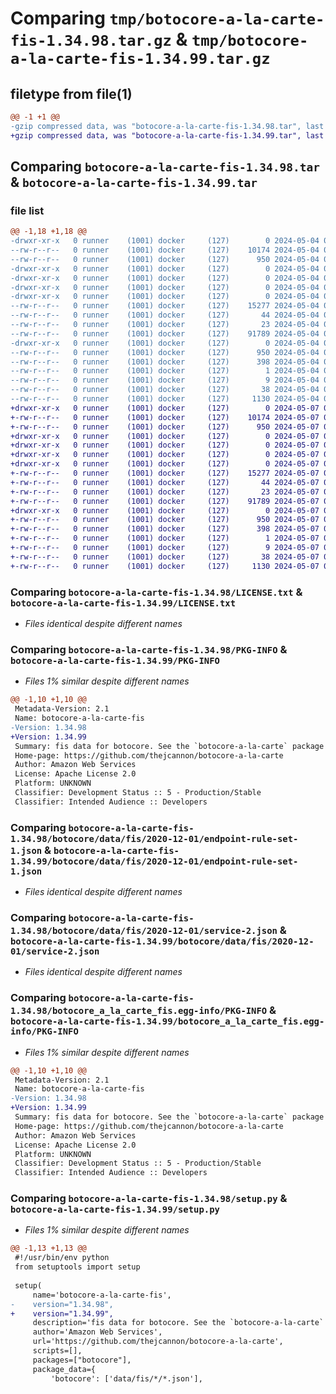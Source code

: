 # Comparing `tmp/botocore-a-la-carte-fis-1.34.98.tar.gz` & `tmp/botocore-a-la-carte-fis-1.34.99.tar.gz`

## filetype from file(1)

```diff
@@ -1 +1 @@
-gzip compressed data, was "botocore-a-la-carte-fis-1.34.98.tar", last modified: Sat May  4 01:01:30 2024, max compression
+gzip compressed data, was "botocore-a-la-carte-fis-1.34.99.tar", last modified: Tue May  7 01:02:32 2024, max compression
```

## Comparing `botocore-a-la-carte-fis-1.34.98.tar` & `botocore-a-la-carte-fis-1.34.99.tar`

### file list

```diff
@@ -1,18 +1,18 @@
-drwxr-xr-x   0 runner    (1001) docker     (127)        0 2024-05-04 01:01:30.210170 botocore-a-la-carte-fis-1.34.98/
--rw-r--r--   0 runner    (1001) docker     (127)    10174 2024-05-04 01:01:29.000000 botocore-a-la-carte-fis-1.34.98/LICENSE.txt
--rw-r--r--   0 runner    (1001) docker     (127)      950 2024-05-04 01:01:30.210170 botocore-a-la-carte-fis-1.34.98/PKG-INFO
-drwxr-xr-x   0 runner    (1001) docker     (127)        0 2024-05-04 01:01:30.206170 botocore-a-la-carte-fis-1.34.98/botocore/
-drwxr-xr-x   0 runner    (1001) docker     (127)        0 2024-05-04 01:01:30.206170 botocore-a-la-carte-fis-1.34.98/botocore/data/
-drwxr-xr-x   0 runner    (1001) docker     (127)        0 2024-05-04 01:01:30.206170 botocore-a-la-carte-fis-1.34.98/botocore/data/fis/
-drwxr-xr-x   0 runner    (1001) docker     (127)        0 2024-05-04 01:01:30.210170 botocore-a-la-carte-fis-1.34.98/botocore/data/fis/2020-12-01/
--rw-r--r--   0 runner    (1001) docker     (127)    15277 2024-05-04 01:01:11.000000 botocore-a-la-carte-fis-1.34.98/botocore/data/fis/2020-12-01/endpoint-rule-set-1.json
--rw-r--r--   0 runner    (1001) docker     (127)       44 2024-05-04 01:01:11.000000 botocore-a-la-carte-fis-1.34.98/botocore/data/fis/2020-12-01/examples-1.json
--rw-r--r--   0 runner    (1001) docker     (127)       23 2024-05-04 01:01:11.000000 botocore-a-la-carte-fis-1.34.98/botocore/data/fis/2020-12-01/paginators-1.json
--rw-r--r--   0 runner    (1001) docker     (127)    91789 2024-05-04 01:01:11.000000 botocore-a-la-carte-fis-1.34.98/botocore/data/fis/2020-12-01/service-2.json
-drwxr-xr-x   0 runner    (1001) docker     (127)        0 2024-05-04 01:01:30.210170 botocore-a-la-carte-fis-1.34.98/botocore_a_la_carte_fis.egg-info/
--rw-r--r--   0 runner    (1001) docker     (127)      950 2024-05-04 01:01:30.000000 botocore-a-la-carte-fis-1.34.98/botocore_a_la_carte_fis.egg-info/PKG-INFO
--rw-r--r--   0 runner    (1001) docker     (127)      398 2024-05-04 01:01:30.000000 botocore-a-la-carte-fis-1.34.98/botocore_a_la_carte_fis.egg-info/SOURCES.txt
--rw-r--r--   0 runner    (1001) docker     (127)        1 2024-05-04 01:01:30.000000 botocore-a-la-carte-fis-1.34.98/botocore_a_la_carte_fis.egg-info/dependency_links.txt
--rw-r--r--   0 runner    (1001) docker     (127)        9 2024-05-04 01:01:30.000000 botocore-a-la-carte-fis-1.34.98/botocore_a_la_carte_fis.egg-info/top_level.txt
--rw-r--r--   0 runner    (1001) docker     (127)       38 2024-05-04 01:01:30.210170 botocore-a-la-carte-fis-1.34.98/setup.cfg
--rw-r--r--   0 runner    (1001) docker     (127)     1130 2024-05-04 01:01:29.000000 botocore-a-la-carte-fis-1.34.98/setup.py
+drwxr-xr-x   0 runner    (1001) docker     (127)        0 2024-05-07 01:02:32.236096 botocore-a-la-carte-fis-1.34.99/
+-rw-r--r--   0 runner    (1001) docker     (127)    10174 2024-05-07 01:02:31.000000 botocore-a-la-carte-fis-1.34.99/LICENSE.txt
+-rw-r--r--   0 runner    (1001) docker     (127)      950 2024-05-07 01:02:32.236096 botocore-a-la-carte-fis-1.34.99/PKG-INFO
+drwxr-xr-x   0 runner    (1001) docker     (127)        0 2024-05-07 01:02:32.232095 botocore-a-la-carte-fis-1.34.99/botocore/
+drwxr-xr-x   0 runner    (1001) docker     (127)        0 2024-05-07 01:02:32.232095 botocore-a-la-carte-fis-1.34.99/botocore/data/
+drwxr-xr-x   0 runner    (1001) docker     (127)        0 2024-05-07 01:02:32.232095 botocore-a-la-carte-fis-1.34.99/botocore/data/fis/
+drwxr-xr-x   0 runner    (1001) docker     (127)        0 2024-05-07 01:02:32.232095 botocore-a-la-carte-fis-1.34.99/botocore/data/fis/2020-12-01/
+-rw-r--r--   0 runner    (1001) docker     (127)    15277 2024-05-07 01:02:10.000000 botocore-a-la-carte-fis-1.34.99/botocore/data/fis/2020-12-01/endpoint-rule-set-1.json
+-rw-r--r--   0 runner    (1001) docker     (127)       44 2024-05-07 01:02:10.000000 botocore-a-la-carte-fis-1.34.99/botocore/data/fis/2020-12-01/examples-1.json
+-rw-r--r--   0 runner    (1001) docker     (127)       23 2024-05-07 01:02:10.000000 botocore-a-la-carte-fis-1.34.99/botocore/data/fis/2020-12-01/paginators-1.json
+-rw-r--r--   0 runner    (1001) docker     (127)    91789 2024-05-07 01:02:10.000000 botocore-a-la-carte-fis-1.34.99/botocore/data/fis/2020-12-01/service-2.json
+drwxr-xr-x   0 runner    (1001) docker     (127)        0 2024-05-07 01:02:32.232095 botocore-a-la-carte-fis-1.34.99/botocore_a_la_carte_fis.egg-info/
+-rw-r--r--   0 runner    (1001) docker     (127)      950 2024-05-07 01:02:32.000000 botocore-a-la-carte-fis-1.34.99/botocore_a_la_carte_fis.egg-info/PKG-INFO
+-rw-r--r--   0 runner    (1001) docker     (127)      398 2024-05-07 01:02:32.000000 botocore-a-la-carte-fis-1.34.99/botocore_a_la_carte_fis.egg-info/SOURCES.txt
+-rw-r--r--   0 runner    (1001) docker     (127)        1 2024-05-07 01:02:32.000000 botocore-a-la-carte-fis-1.34.99/botocore_a_la_carte_fis.egg-info/dependency_links.txt
+-rw-r--r--   0 runner    (1001) docker     (127)        9 2024-05-07 01:02:32.000000 botocore-a-la-carte-fis-1.34.99/botocore_a_la_carte_fis.egg-info/top_level.txt
+-rw-r--r--   0 runner    (1001) docker     (127)       38 2024-05-07 01:02:32.236096 botocore-a-la-carte-fis-1.34.99/setup.cfg
+-rw-r--r--   0 runner    (1001) docker     (127)     1130 2024-05-07 01:02:31.000000 botocore-a-la-carte-fis-1.34.99/setup.py
```

### Comparing `botocore-a-la-carte-fis-1.34.98/LICENSE.txt` & `botocore-a-la-carte-fis-1.34.99/LICENSE.txt`

 * *Files identical despite different names*

### Comparing `botocore-a-la-carte-fis-1.34.98/PKG-INFO` & `botocore-a-la-carte-fis-1.34.99/PKG-INFO`

 * *Files 1% similar despite different names*

```diff
@@ -1,10 +1,10 @@
 Metadata-Version: 2.1
 Name: botocore-a-la-carte-fis
-Version: 1.34.98
+Version: 1.34.99
 Summary: fis data for botocore. See the `botocore-a-la-carte` package for more info.
 Home-page: https://github.com/thejcannon/botocore-a-la-carte
 Author: Amazon Web Services
 License: Apache License 2.0
 Platform: UNKNOWN
 Classifier: Development Status :: 5 - Production/Stable
 Classifier: Intended Audience :: Developers
```

### Comparing `botocore-a-la-carte-fis-1.34.98/botocore/data/fis/2020-12-01/endpoint-rule-set-1.json` & `botocore-a-la-carte-fis-1.34.99/botocore/data/fis/2020-12-01/endpoint-rule-set-1.json`

 * *Files identical despite different names*

### Comparing `botocore-a-la-carte-fis-1.34.98/botocore/data/fis/2020-12-01/service-2.json` & `botocore-a-la-carte-fis-1.34.99/botocore/data/fis/2020-12-01/service-2.json`

 * *Files identical despite different names*

### Comparing `botocore-a-la-carte-fis-1.34.98/botocore_a_la_carte_fis.egg-info/PKG-INFO` & `botocore-a-la-carte-fis-1.34.99/botocore_a_la_carte_fis.egg-info/PKG-INFO`

 * *Files 1% similar despite different names*

```diff
@@ -1,10 +1,10 @@
 Metadata-Version: 2.1
 Name: botocore-a-la-carte-fis
-Version: 1.34.98
+Version: 1.34.99
 Summary: fis data for botocore. See the `botocore-a-la-carte` package for more info.
 Home-page: https://github.com/thejcannon/botocore-a-la-carte
 Author: Amazon Web Services
 License: Apache License 2.0
 Platform: UNKNOWN
 Classifier: Development Status :: 5 - Production/Stable
 Classifier: Intended Audience :: Developers
```

### Comparing `botocore-a-la-carte-fis-1.34.98/setup.py` & `botocore-a-la-carte-fis-1.34.99/setup.py`

 * *Files 1% similar despite different names*

```diff
@@ -1,13 +1,13 @@
 #!/usr/bin/env python
 from setuptools import setup
 
 setup(
     name='botocore-a-la-carte-fis',
-    version="1.34.98",
+    version="1.34.99",
     description='fis data for botocore. See the `botocore-a-la-carte` package for more info.',
     author='Amazon Web Services',
     url='https://github.com/thejcannon/botocore-a-la-carte',
     scripts=[],
     packages=["botocore"],
     package_data={
         'botocore': ['data/fis/*/*.json'],
```

